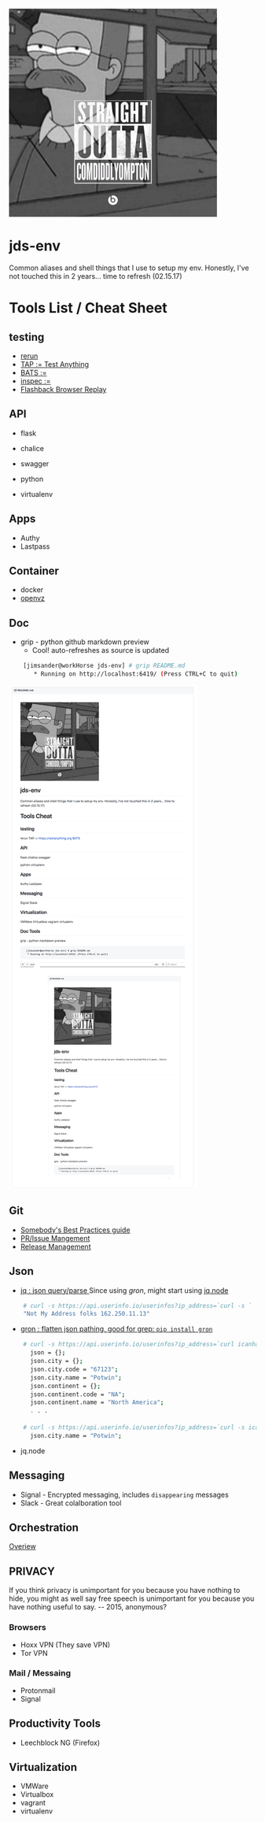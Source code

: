 ![Straight Outta CommdiddlyOmpton](https://github.com/jimsander/jds-env/blob/master/images/mytoon.jpg)

# jds-env
Common aliases and shell things that I use to setup my env.
Honestly, I've not touched this in 2 years... time to refresh (02.15.17)

# Tools List / Cheat Sheet

## testing
- [rerun ](https://github.com/rerun/rerun)
- [TAP := Test Anything](https://testanything.org)
- [BATS := ](https://github.com/sstephenson/bats.git)
- [inspec :=](https://github.com/chef/inspec)
- [Flashback Browser Replay](https://opensource.com/article/17/4/flashback-internet-mocking-tool)

## API
- flask
- chalice
- swagger

- python
- virtualenv

## Apps
- Authy
- Lastpass

## Container

- docker
- [openvz](https://openvz.org/Main_Page)

## Doc 
- grip - python github markdown preview
  - Cool! auto-refreshes as source is updated

```bash
    [jimsander@workHorse jds-env] # grip README.md
       * Running on http://localhost:6419/ (Press CTRL+C to quit)
```

![demo1](https://github.com/jimsander/jds-env/blob/master/images/grip-demo1.gif)
## Git 
- [Somebody's Best Practices guide ](https://docs.google.com/document/d/1h8nijFSaa1jG_UE8v4WP7glh5qOUXnYtAtJh_gwOQHI)
- [PR/Issue Mangement](https://github.com/mary-poppins/mary-poppins)
- [Release Management](http://nvie.com/posts/a-successful-git-branching-model/)

## Json 
- [jq : json query/parse ](https://stedolan.github.io/jq/)
  Since using *gron*, might start using [jq.node](https://github.com/FGRibreau/jq.node)

```bash
    # curl -s https://api.userinfo.io/userinfos?ip_address=`curl -s ` | jq '@text "Not My Address folks \(.ip_address)"'
    "Not My Address folks 162.250.11.13"
```

- [gron : flatten json pathing, good for grep: `pip install gron`](https://github.com/FGRibreau/gron)

```bash
    # curl -s https://api.userinfo.io/userinfos?ip_address=`curl icanhazip.com` |  gron
      json = {};
      json.city = {};
      json.city.code = "67123";
      json.city.name = "Potwin";
      json.continent = {};
      json.continent.code = "NA";
      json.continent.name = "North America";
      . . .

    # curl -s https://api.userinfo.io/userinfos?ip_address=`curl -s icanhazip.com` | gron | grep Potwin
      json.city.name = "Potwin";
```

- jq.node

## Messaging
- Signal - Encrypted messaging, includes `disappearing` messages
- Slack - Great colalboration tool

## Orchestration
[Overiew](http://slides.com/maciejsawicki/projektowanie-i-wdrazanie-aplikacji-w-chmurze-2-3#/13)

## **PRIVACY** 

If you think privacy is unimportant for you because you have nothing to hide, you might as well say free speech is unimportant for you because you have nothing useful to say. -- 2015, anonymous?

### Browsers
- Hoxx VPN (They save  VPN)
- Tor VPN

### Mail / Messaing
- Protonmail 
- Signal 

## Productivity Tools
- Leechblock NG (Firefox)

## Virtualization
- VMWare
- Virtualbox 
- vagrant
- virtualenv

